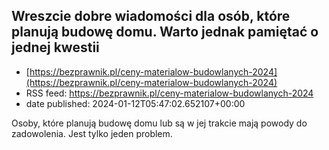 ## Wreszcie dobre wiadomości dla osób, które planują budowę domu. Warto jednak pamiętać o jednej kwestii
 - [https://bezprawnik.pl/ceny-materialow-budowlanych-2024](https://bezprawnik.pl/ceny-materialow-budowlanych-2024)
 - RSS feed: https://bezprawnik.pl/ceny-materialow-budowlanych-2024
 - date published: 2024-01-12T05:47:02.652107+00:00

Osoby, które planują budowę domu lub są w jej trakcie mają powody do zadowolenia. Jest tylko jeden problem.


